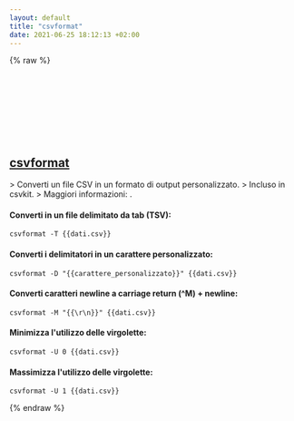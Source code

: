 ```yaml
---
layout: default
title: "csvformat"
date: 2021-06-25 18:12:13 +02:00
---
```

{% raw %}
<h2 id="csvformat">
  <a href="/it/common/csvformat.html">csvformat</a> <a href="#csvformat"><svg class="icon">
    <use href="/assets/images/unicode_sprite.svg#link" />
  </svg></a>
</h2>
> Converti un file CSV in un formato di output personalizzato.
> Incluso in csvkit.
> Maggiori informazioni: <https://csvkit.readthedocs.io/en/latest/scripts/csvformat.html>.

#### Converti in un file delimitato da tab (TSV):
```shell
csvformat -T {{dati.csv}}
```
#### Converti i delimitatori in un carattere personalizzato:
```shell
csvformat -D "{{carattere_personalizzato}}" {{dati.csv}}
```
#### Converti caratteri newline a carriage return (^M) + newline:
```shell
csvformat -M "{{\r\n}}" {{dati.csv}}
```
#### Minimizza l'utilizzo delle virgolette:
```shell
csvformat -U 0 {{dati.csv}}
```
#### Massimizza l'utilizzo delle virgolette:
```shell
csvformat -U 1 {{dati.csv}}
```
{% endraw %}
